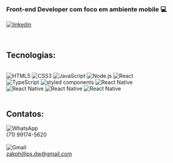 ### Front-end Developer com foco em ambiente mobile 💻

[![linkedin](https://img.shields.io/badge/LinkedIn-0077B5?style=for-the-badge&logo=linkedin&logoColor=white)](https://www.linkedin.com/in/zak-almeida-phillips-5a789366/)

<br/>

## Tecnologias: 

<div style="display: inline_block"><br/>
  <img aling="center" alt="HTML5" src="https://img.shields.io/badge/HTML5-E34F26?style=for-the-badge&logo=html5&logoColor=white"/>
  <img aling="center" alt="CSS3" src="https://img.shields.io/badge/CSS3-1572B6?style=for-the-badge&logo=css3&logoColor=white"/>
  <img aling="center" alt="JavaScript" src="https://img.shields.io/badge/JavaScript-F7DF1E?style=for-the-badge&logo=javascript&logoColor=black"/>
  <img aling="center" alt="Node.js" src="https://img.shields.io/badge/Node.js-43853D?style=for-the-badge&logo=node.js&logoColor=white"/>
  <img aling="center" alt="React" src="https://img.shields.io/badge/React-20232A?style=for-the-badge&logo=react&logoColor=61DAFB"/><br/>
  <img aling="center" alt="TypeScript" src="https://img.shields.io/badge/TypeScript-007ACC?style=for-the-badge&logo=typescript&logoColor=white"/>
  <img aling="center" alt="styled components" src="https://img.shields.io/badge/styled--components-DB7093?style=for-the-badge&logo=styled-components&logoColor=white"/>
  <img aling="center" alt="React Native" src="https://img.shields.io/badge/React_Native-20232A?style=for-the-badge&logo=react&logoColor=61DAFB"/>
<br/>
  <img aling="center" alt="React Native" src="https://img.shields.io/badge/Angular-DD0031?style=for-the-badge&logo=angular&logoColor=white"/>
  <img aling="center" alt="React Native" src="https://img.shields.io/badge/Next-black?style=for-the-badge&logo=next.js&logoColor=white"/>
  <img aling="center" alt="React Native" src="https://img.shields.io/badge/Tailwind_CSS-38B2AC?style=for-the-badge&logo=tailwind-css&logoColor=white"/>
  
</div>
<br/>

## Contatos:
![WhatsApp](https://img.shields.io/badge/WhatsApp-25D366?style=for-the-badge&logo=whatsapp&logoColor=white)  <br/>
(71) 99174-5620
<br/>
<br/>
![Gmail](https://img.shields.io/badge/Gmail-D14836?style=for-the-badge&logo=gmail&logoColor=white)  <br/>
 zakphillips.dw@gmail.com
